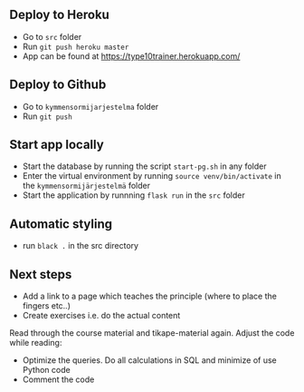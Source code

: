 ## Deploy to Heroku
 * Go to ```src``` folder
 * Run ```git push heroku master```
 * App can be found at https://type10trainer.herokuapp.com/

## Deploy to Github
 * Go to ```kymmensormijarjestelma``` folder
 * Run ```git push```

## Start app locally
 * Start the database by running the script ```start-pg.sh``` in any folder
 * Enter the virtual environment by running ```source venv/bin/activate``` in the ```kymmensormijärjestelmä``` folder
 * Start the application by runnning ```flask run``` in the ```src``` folder

## Automatic styling
 * run ```black .``` in the src directory

## Next steps
 * Add a link to a page which teaches the principle (where to place the fingers etc..)
 * Create exercises i.e. do the actual content
 
 Read through the course material and tikape-material again. Adjust the code while reading:
 * Optimize the queries. Do all calculations in SQL and minimize of use Python code
 * Comment the code
 
